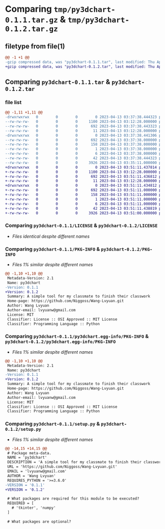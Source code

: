 # Comparing `tmp/py3dchart-0.1.1.tar.gz` & `tmp/py3dchart-0.1.2.tar.gz`

## filetype from file(1)

```diff
@@ -1 +1 @@
-gzip compressed data, was "py3dchart-0.1.1.tar", last modified: Thu Apr 13 03:37:38 2023, max compression
+gzip compressed data, was "py3dchart-0.1.2.tar", last modified: Thu Apr 13 03:51:11 2023, max compression
```

## Comparing `py3dchart-0.1.1.tar` & `py3dchart-0.1.2.tar`

### file list

```diff
@@ -1,11 +1,11 @@
-drwxrwxrwx   0        0        0        0 2023-04-13 03:37:38.444323 py3dchart-0.1.1/
--rw-rw-rw-   0        0        0     1100 2023-04-13 03:12:28.000000 py3dchart-0.1.1/LICENSE
--rw-rw-rw-   0        0        0      692 2023-04-13 03:37:38.443323 py3dchart-0.1.1/PKG-INFO
--rw-rw-rw-   0        0        0       11 2023-04-13 03:12:28.000000 py3dchart-0.1.1/README.md
-drwxrwxrwx   0        0        0        0 2023-04-13 03:37:38.441306 py3dchart-0.1.1/py3dchart.egg-info/
--rw-rw-rw-   0        0        0      692 2023-04-13 03:37:38.000000 py3dchart-0.1.1/py3dchart.egg-info/PKG-INFO
--rw-rw-rw-   0        0        0      158 2023-04-13 03:37:38.000000 py3dchart-0.1.1/py3dchart.egg-info/SOURCES.txt
--rw-rw-rw-   0        0        0        1 2023-04-13 03:37:38.000000 py3dchart-0.1.1/py3dchart.egg-info/dependency_links.txt
--rw-rw-rw-   0        0        0        6 2023-04-13 03:37:38.000000 py3dchart-0.1.1/py3dchart.egg-info/top_level.txt
--rw-rw-rw-   0        0        0       42 2023-04-13 03:37:38.444323 py3dchart-0.1.1/setup.cfg
--rw-rw-rw-   0        0        0     3926 2023-04-13 03:35:11.000000 py3dchart-0.1.1/setup.py
+drwxrwxrwx   0        0        0        0 2023-04-13 03:51:11.437814 py3dchart-0.1.2/
+-rw-rw-rw-   0        0        0     1100 2023-04-13 03:12:28.000000 py3dchart-0.1.2/LICENSE
+-rw-rw-rw-   0        0        0      692 2023-04-13 03:51:11.436812 py3dchart-0.1.2/PKG-INFO
+-rw-rw-rw-   0        0        0       11 2023-04-13 03:12:28.000000 py3dchart-0.1.2/README.md
+drwxrwxrwx   0        0        0        0 2023-04-13 03:51:11.434812 py3dchart-0.1.2/py3dchart.egg-info/
+-rw-rw-rw-   0        0        0      692 2023-04-13 03:51:11.000000 py3dchart-0.1.2/py3dchart.egg-info/PKG-INFO
+-rw-rw-rw-   0        0        0      158 2023-04-13 03:51:11.000000 py3dchart-0.1.2/py3dchart.egg-info/SOURCES.txt
+-rw-rw-rw-   0        0        0        1 2023-04-13 03:51:11.000000 py3dchart-0.1.2/py3dchart.egg-info/dependency_links.txt
+-rw-rw-rw-   0        0        0        6 2023-04-13 03:51:11.000000 py3dchart-0.1.2/py3dchart.egg-info/top_level.txt
+-rw-rw-rw-   0        0        0       42 2023-04-13 03:51:11.438819 py3dchart-0.1.2/setup.cfg
+-rw-rw-rw-   0        0        0     3926 2023-04-13 03:51:00.000000 py3dchart-0.1.2/setup.py
```

### Comparing `py3dchart-0.1.1/LICENSE` & `py3dchart-0.1.2/LICENSE`

 * *Files identical despite different names*

### Comparing `py3dchart-0.1.1/PKG-INFO` & `py3dchart-0.1.2/PKG-INFO`

 * *Files 1% similar despite different names*

```diff
@@ -1,10 +1,10 @@
 Metadata-Version: 2.1
 Name: py3dchart
-Version: 0.1.1
+Version: 0.1.2
 Summary: A simple tool for my classmate to finish their classwork
 Home-page: https://github.com/Niggoss/Wang-Lvyuan.git
 Author: Wang Lvyuan
 Author-email: lvyuanw@gmail.com
 License: MIT
 Classifier: License :: OSI Approved :: MIT License
 Classifier: Programming Language :: Python
```

### Comparing `py3dchart-0.1.1/py3dchart.egg-info/PKG-INFO` & `py3dchart-0.1.2/py3dchart.egg-info/PKG-INFO`

 * *Files 1% similar despite different names*

```diff
@@ -1,10 +1,10 @@
 Metadata-Version: 2.1
 Name: py3dchart
-Version: 0.1.1
+Version: 0.1.2
 Summary: A simple tool for my classmate to finish their classwork
 Home-page: https://github.com/Niggoss/Wang-Lvyuan.git
 Author: Wang Lvyuan
 Author-email: lvyuanw@gmail.com
 License: MIT
 Classifier: License :: OSI Approved :: MIT License
 Classifier: Programming Language :: Python
```

### Comparing `py3dchart-0.1.1/setup.py` & `py3dchart-0.1.2/setup.py`

 * *Files 1% similar despite different names*

```diff
@@ -14,15 +14,15 @@
 # Package meta-data.
 NAME = 'py3dchart'
 DESCRIPTION = 'A simple tool for my classmate to finish their classwork'
 URL = 'https://github.com/Niggoss/Wang-Lvyuan.git'
 EMAIL = 'lvyuanw@gmail.com'
 AUTHOR = 'Wang Lvyuan'
 REQUIRES_PYTHON = '>=3.6.0'
-VERSION = '0.1.1'
+VERSION = '0.1.2'
 
 # What packages are required for this module to be executed?
 REQUIRED = [
   # 'tkinter', 'numpy'
 ]
 
 # What packages are optional?
```

